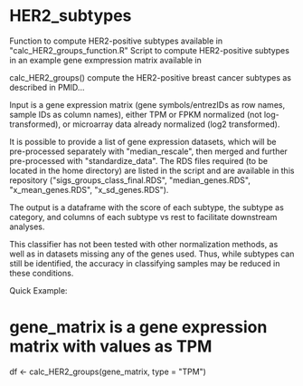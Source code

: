# HER2_subtypes
Function to compute HER2-positive subtypes available in "calc_HER2_groups_function.R"
Script to compute HER2-positive subtypes in an example gene exmpression matrix available in 

calc_HER2_groups() compute the HER2-positive breast cancer subtypes as described in PMID...

Input is a gene expression matrix (gene symbols/entrezIDs as row names, sample IDs as column names), either TPM or FPKM normalized (not log-transformed), or microarray data already normalized (log2 transformed). 

It is possible to provide a list of gene expression datasets, which will be pre-processed separately with "median_rescale", then merged and further pre-processed with "standardize_data".
The RDS files required (to be located in the home directory) are listed in the script and are available in this repository ("sigs_groups_class_final.RDS", "median_genes.RDS", "x_mean_genes.RDS", "x_sd_genes.RDS").

The output is a dataframe with the score of each subtype, the subtype as category, and columns of each subtype vs rest to facilitate downstream analyses.

This classifier has not been tested with other normalization methods, as well as in datasets missing any of the genes used. Thus, while subtypes can still be identified, the accuracy in classifying samples may be reduced in these conditions.

Quick Example:
# gene_matrix is a gene expression matrix with values as TPM
df <- calc_HER2_groups(gene_matrix, type = "TPM")


